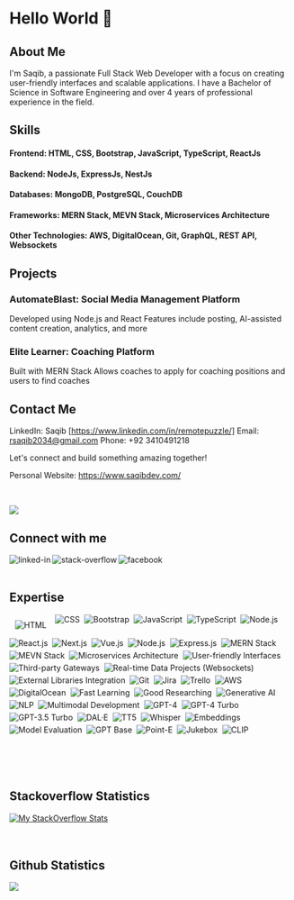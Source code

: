<!-- - 👋 Hi, I’m @saqib-github
- 👀 I’m interested in developing interactive applications.
- 🌱 I’m currently working on VueJs, ReactJs and Nodejs.
- 💞️ I’m looking to collaborate/contribute on complex projects. If you need any help then please you can contact me.
- 📫 How to reach me at rsaqib2034@gmail.com -->

# Hello World 👋

## About Me

I'm Saqib, a passionate Full Stack Web Developer with a focus on creating user-friendly interfaces and scalable applications. I have a Bachelor of Science in Software Engineering and over 4 years of professional experience in the field.

## Skills

#### Frontend: HTML, CSS, Bootstrap, JavaScript, TypeScript, ReactJs
#### Backend: NodeJs, ExpressJs, NestJs
#### Databases: MongoDB, PostgreSQL, CouchDB
#### Frameworks: MERN Stack, MEVN Stack, Microservices Architecture
#### Other Technologies: AWS, DigitalOcean, Git, GraphQL, REST API, Websockets

## Projects

### AutomateBlast: Social Media Management Platform
Developed using Node.js and React
Features include posting, AI-assisted content creation, analytics, and more

### Elite Learner: Coaching Platform
Built with MERN Stack
Allows coaches to apply for coaching positions and users to find coaches

## Contact Me

LinkedIn: Saqib [https://www.linkedin.com/in/remotepuzzle/]
Email: rsaqib2034@gmail.com
Phone: +92 3410491218

Let's connect and build something amazing together!

Personal Website: https://www.saqibdev.com/


<br>

![](https://komarev.com/ghpvc/?username=saqib-github)

## Connect with me

[<img align="left" alt="linked-in" src="https://img.shields.io/badge/linkedin-%230077B5.svg?&style=for-the-badge&logo=linkedin&logoColor=white" />](https://www.linkedin.com/in/saqib-javed-316511114)
[<img align="left" alt="stack-overflow" src="https://img.shields.io/badge/stack%20overflow-FE7A16?logo=stack-overflow&logoColor=white&style=for-the-badge" />](https://stackoverflow.com/users/16339600/saqib)
[<img align="left" alt="facebook" src="https://img.shields.io/badge/facebook-%231877F2.svg?&style=for-the-badge&logo=facebook&logoColor=white" />](https://www.facebook.com/saqibjaved0786/)

<br>
<br>

## Expertise
<div style="display: flex; flex-wrap: wrap; gap: 5px;">
<img style="margin: 10px" align="left" alt="HTML" src="https://img.shields.io/badge/HTML-239120?logo=html5&logoColor=white&style=for-the-badge" />
<img align="left" alt="CSS" src="https://img.shields.io/badge/CSS-239120?logo=css3&logoColor=white&style=for-the-badge" />
<img align="left" alt="Bootstrap" src="https://img.shields.io/badge/Bootstrap-563D7C?logo=bootstrap&logoColor=white&style=for-the-badge" />
<img align="left" alt="JavaScript" src="https://img.shields.io/badge/JavaScript-F7DF1E?logo=javascript&logoColor=black&style=for-the-badge" />
<img align="left" alt="TypeScript" src="https://img.shields.io/badge/TypeScript-3178C6?logo=typescript&logoColor=white&style=for-the-badge" />
<img align="left" alt="Node.js" src="https://img.shields.io/badge/Node.js-43853D?logo=node.js&logoColor=white&style=for-the-badge" />
 
<img align="left" alt="React.js" src="https://img.shields.io/badge/React.js-61DAFB?logo=react&logoColor=white&style=for-the-badge" />
<img align="left" alt="Next.js" src="https://img.shields.io/badge/Next.js-000000?logo=next.js&logoColor=white&style=for-the-badge" />

<img align="left" alt="Vue.js" src="https://img.shields.io/badge/Vue.js-4FC08D?logo=vue.js&logoColor=white&style=for-the-badge" />
<img align="left" alt="Node.js" src="https://img.shields.io/badge/Node.js-43853D?logo=node.js&logoColor=white&style=for-the-badge" />
<img align="left" alt="Express.js" src="https://img.shields.io/badge/Express.js-000000?logo=express&logoColor=white&style=for-the-badge" />
<img align="left" alt="MERN Stack" src="https://img.shields.io/badge/MERN-000000?logo=react&logoColor=61DAFB&style=for-the-badge" />
<img align="left" alt="MEVN Stack" src="https://img.shields.io/badge/MEVN-000000?logo=vue.js&logoColor=4FC08D&style=for-the-badge" />

<img align="left" alt="Microservices Architecture" src="https://img.shields.io/badge/Microservices-000000?logo=Microservices&logoColor=white&style=for-the-badge" />
<img align="left" alt="User-friendly Interfaces" src="https://img.shields.io/badge/User--friendly%20Interfaces-000000?logo=user-interface&logoColor=white&style=for-the-badge" />
<img align="left" alt="Third-party Gateways" src="https://img.shields.io/badge/Third--party%20Gateways-000000?logo=third-party-gateway&logoColor=white&style=for-the-badge" />
<img align="left" alt="Real-time Data Projects (Websockets)" src="https://img.shields.io/badge/Real--time%20Data%20Projects-000000?logo=real-time-data&logoColor=white&style=for-the-badge" />

<img align="left" alt="External Libraries Integration" src="https://img.shields.io/badge/External%20Libraries%20Integration-000000?logo=external-libraries&logoColor=white&style=for-the-badge" />
<img align="left" alt="Git" src="https://img.shields.io/badge/Git-F05032?logo=git&logoColor=white&style=for-the-badge" />
<img align="left" alt="Jira" src="https://img.shields.io/badge/Jira-0052CC?logo=jira&logoColor=white&style=for-the-badge" />
<img align="left" alt="Trello" src="https://img.shields.io/badge/Trello-0079BF?logo=trello&logoColor=white&style=for-the-badge" />
<img align="left" alt="AWS" src="https://img.shields.io/badge/AWS-232F3E?logo=amazon-aws&logoColor=white&style=for-the-badge" />
<img align="left" alt="DigitalOcean" src="https://img.shields.io/badge/DigitalOcean-0080FF?logo=digitalocean&logoColor=white&style=for-the-badge" />

<img align="left" alt="Fast Learning" src="https://img.shields.io/badge/Fast%20Learning-000000?logo=fast-learning&logoColor=white&style=for-the-badge" />
<img align="left" alt="Good Researching" src="https://img.shields.io/badge/Good%20Researching-000000?logo=good-researching&logoColor=white&style=for-the-badge" />

<img align="left" alt="Generative AI" src="https://img.shields.io/badge/Generative%20AI-000000?logo=generative-ai&logoColor=white&style=for-the-badge" />
<img align="left" alt="NLP" src="https://img.shields.io/badge/NLP-000000?logo=nlp&logoColor=white&style=for-the-badge" />
<img align="left" alt="Multimodal Development" src="https://img.shields.io/badge/Multimodal%20Development-000000?logo=multimodal-development&logoColor=white&style=for-the-badge" />


<img align="left" alt="GPT-4" src="https://img.shields.io/badge/GPT--4-000000?logo=gpt-4&logoColor=white&style=for-the-badge" />
<img align="left" alt="GPT-4 Turbo" src="https://img.shields.io/badge/GPT--4%20Turbo-000000?logo=gpt-4-turbo&logoColor=white&style=for-the-badge" />
<img align="left" alt="GPT-3.5 Turbo" src="https://img.shields.io/badge/GPT--3.5%20Turbo-000000?logo=gpt-3.5-turbo&logoColor=white&style=for-the-badge" />
<img align="left" alt="DAL·E" src="https://img.shields.io/badge/DAL·E-000000?logo=dal-e&logoColor=white&style=for-the-badge" />
<img align="left" alt="TT5" src="https://img.shields.io/badge/TT5-000000?logo=tt5&logoColor=white&style=for-the-badge" />
<img align="left" alt="Whisper" src="https://img.shields.io/badge/Whisper-000000?logo=whisper&logoColor=white&style=for-the-badge" />
<img align="left" alt="Embeddings" src="https://img.shields.io/badge/Embeddings-000000?logo=embeddings&logoColor=white&style=for-the-badge" />

<img align="left" alt="Model Evaluation" src="https://img.shields.io/badge/Model%20Evaluation-000000?logo=model-evaluation&logoColor=white&style=for-the-badge" />
<img align="left" alt="GPT Base" src="https://img.shields.io/badge/GPT%20Base-000000?logo=gpt-base&logoColor=white&style=for-the-badge" />
<img align="left" alt="Point-E" src="https://img.shields.io/badge/Point--E-000000?logo=point-e&logoColor=white&style=for-the-badge" />
<img align="left" alt="Jukebox" src="https://img.shields.io/badge/Jukebox-000000?logo=jukebox&logoColor=white&style=for-the-badge" />
<img align="left" alt="CLIP" src="https://img.shields.io/badge/CLIP-000000?logo=clip&logoColor=white&style=for-the-badge" />

</div>

<br>
<br>
<br>
<br>

## Stackoverflow Statistics

[![My StackOverflow Stats](https://stackoverflow-badge.herokuapp.com/api/StackOverflowBadge/5379437)](https://stackoverflow.com/users/16339600/saqib)
<br>
<br>
<br>

## Github Statistics

<img src="https://github-readme-stats.vercel.app/api?username=saqib-github&theme=dark">


<!-- ## Blog posts -->
<!-- BLOG-POST-LIST:START -->
<!-- - [Create an Express Boilerplate with TypeScript](https://javascript.plainenglish.io/create-an-express-boilerplate-with-typescript-810eb6c29196?source=rss-fe04a352a811------2)
- [How to Set Up Linter &amp; Formatter for Node.js](https://javascript.plainenglish.io/how-to-set-up-linter-formatter-for-node-js-d6b34c0c8be5?source=rss-fe04a352a811------2)
- [Build an Audio and Video Recorder in React](https://javascript.plainenglish.io/build-an-audio-and-video-recorder-in-react-a452ab6c1ce6?source=rss-fe04a352a811------2)
- [How to Perform Google Authentication with React](https://javascript.plainenglish.io/how-to-perform-google-authentication-with-react-7d43fb0e4922?source=rss-fe04a352a811------2)
- [How to Convert an Audio File into Video in NodeJS](https://enlear.academy/how-to-convert-an-audio-file-into-video-in-nodejs-301b6a7486eb?source=rss-fe04a352a811------2) -->
<!-- BLOG-POST-LIST:END -->

<!-- ## Stackoverflow Statistics
[![My StackOverflow Stats](https://stackoverflow-badge.herokuapp.com/api/StackOverflowBadge/5379437)](https://stackoverflow.com/users/5379437/mohammad-faisal) 

## Github Statistics

<img src="https://github-readme-stats.vercel.app/api?username=saqib-github&theme=dark"> -->

<!--
**Mohammad-Faisal/Mohammad-Faisal** is a ✨ _special_ ✨ repository because its `README.md` (this file) appears on your GitHub profile.

<img align="left" alt="medium" src="https://img.shields.io/badge/MongoDB-%234ea94b.svg?&style=for-the-badge&logo=mongodb&logoColor=white" />

[<img align="left" alt="medium" src="hhttps://img.shields.io/badge/gmail-D14836?&style=for-the-badge&logo=gmail&logoColor=white" />][gmail]

[<img align="left" alt="linked-in" src="https://img.shields.io/badge/gmail-D14836?&style=for-the-badge&logo=gmail&logoColor=white" />][LinekdIN]

[<img align="left" alt="stack-overflow" src="https://img.shields.io/badge/stack%20overflow-FE7A16?logo=stack-overflow&logoColor=white&style=for-the-badge" />][StackOverflow]

Here are some ideas to get you started:

- 🔭 I’m currently working on ...
- 🌱 I’m currently learning ...
- 👯 I’m looking to collaborate on ...
- 🤔 I’m looking for help with ...
- 💬 Ask me about ...
- 📫 How to reach me: ...
- 😄 Pronouns: ...
- ⚡ Fun fact: ...
-->

<!---
Saqib-GitHub/Saqib-GitHub is a ✨ special ✨ repository because its `README.md` (this file) appears on your GitHub profile.
You can click the Preview link to take a look at your changes.
--->
